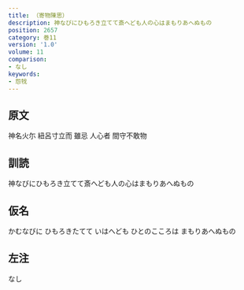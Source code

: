 ```yaml
---
title: （寄物陳思）
description: 神なびにひもろき立てて斎へども人の心はまもりあへぬもの
position: 2657
category: 巻11
version: '1.0'
volume: 11
comparison:
- なし
keywords:
- 怨牫
---
```


## 原文

神名火尓 紐呂寸立而 雖忌 人心者 間守不敢物

## 訓読

神なびにひもろき立てて斎へども人の心はまもりあへぬもの

## 仮名

かむなびに ひもろきたてて いはへども ひとのこころは まもりあへぬもの

## 左注

なし
